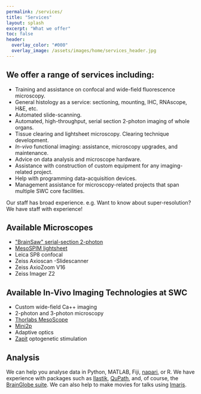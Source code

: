 ```yaml
---
permalink: /services/
title: "Services"
layout: splash
excerpt: "What we offer"
toc: false
header:
  overlay_color: "#000"
  overlay_image: /assets/images/home/services_header.jpg
---
```





## We offer a range of services including:
* Training and assistance on confocal and wide-field fluorescence microscopy.
* General histology as a service: sectioning, mounting, IHC, RNAscope, H&E, etc.
* Automated slide-scanning.
* Automated, high-throughput, serial section 2-photon imaging of whole organs.
* Tissue clearing and lightsheet microscopy. Clearing technique development. 
* _In-vivo_ functional imaging: assistance, microscopy upgrades, and maintenance.
* Advice on data analysis and microscope hardware.
* Assistance with construction of custom equipment for any imaging-related project.
* Help with programming data-acquisition devices. 
* Management assistance for microscopy-related projects that span multiple SWC core facilities.

Our staff has broad experience. e.g. Want to know about super-resolution? We have staff with experience!

## Available Microscopes
* ["BrainSaw" serial-section 2-photon](https://bakingtray.mouse.vision)
* [MesoSPIM lightsheet](https://mesospim.org)
* Leica SP8 confocal
* Zeiss Axioscan -Slidescanner
* Zeiss AxioZoom V16
* Zeiss Imager Z2

## Available In-Vivo Imaging Technologies at SWC
* Custom wide-field Ca++ imaging
* 2-photon and 3-photon microscopy
* [Thorlabs MesoScope](https://www.thorlabs.com/newgrouppage9.cfm?objectgroup_id=10646)
* [Mini2p](https://www.ntnu.edu/kavli/mini2p)
* Adaptive optics
* [Zapit](https://zapit.gitbook.io/user-guide/) optogenetic stimulation


## Analysis
We can help you analyse data in Python, MATLAB, Fiji, [napari](https://napari.org/stable/), or R.
We have experience with packages such as [Ilastik](https://www.ilastik.org/), [QuPath](https://qupath.github.io/), and, of course, the [BrainGlobe suite](brainglobe.info). 
We can also help to make movies for talks using [Imaris](https://imaris.oxinst.com). 

